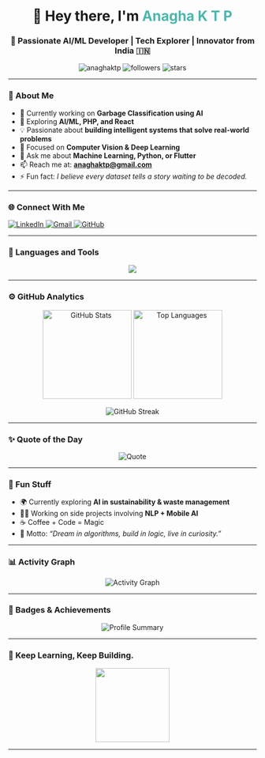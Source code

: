 <h1 align="center">👋 Hey there, I'm <span style="color:#4db6ac;">Anagha K T P</span></h1>
<h3 align="center">🚀 Passionate AI/ML Developer | Tech Explorer | Innovator from India 🇮🇳</h3>

<p align="center">
  <img src="https://komarev.com/ghpvc/?username=anaghaktp&label=Profile%20views&color=4db6ac&style=flat-square" alt="anaghaktp" />
  <img src="https://img.shields.io/github/followers/anaghaktp?label=Followers&style=social" alt="followers"/>
  <img src="https://img.shields.io/github/stars/anaghaktp?label=Stars&style=social" alt="stars"/>
</p>

---

### 🌟 About Me
- 🔭 Currently working on **Garbage Classification using AI**
- 🌱 Exploring **AI/ML, PHP, and React**
- 💡 Passionate about **building intelligent systems that solve real-world problems**
- 🎯 Focused on **Computer Vision & Deep Learning**
- 💬 Ask me about **Machine Learning, Python, or Flutter**
- 📫 Reach me at: **anaghaktp@gmail.com**
- ⚡ Fun fact: *I believe every dataset tells a story waiting to be decoded.*

---

### 🌐 Connect With Me
<p align="left">
  <a href="https://linkedin.com/in/anaghaktp" target="_blank">
    <img src="https://img.shields.io/badge/LinkedIn-%230077B5.svg?logo=linkedin&logoColor=white" alt="LinkedIn" />
  </a>
  <a href="mailto:anaghaktp@gmail.com" target="_blank">
    <img src="https://img.shields.io/badge/Gmail-D14836?logo=gmail&logoColor=white" alt="Gmail" />
  </a>
  <a href="https://github.com/anaghaktp" target="_blank">
    <img src="https://img.shields.io/badge/GitHub-100000?logo=github&logoColor=white" alt="GitHub" />
  </a>
</p>

---

### 🧠 Languages and Tools
<p align="center">
  <img src="https://skillicons.dev/icons?i=python,tensorflow,sklearn,pytorch,flutter,react,php,mysql,mongodb,git,linux,aws,gcp,postman,html,css,java,c,django,opencv,pandas,seaborn" />
</p>

---

### ⚙️ GitHub Analytics
<p align="center">
  <img src="https://github-readme-stats.vercel.app/api?username=anaghaktp&show_icons=true&theme=react&hide_border=true" alt="GitHub Stats" height="180em" />
  <img src="https://github-readme-stats.vercel.app/api/top-langs/?username=anaghaktp&layout=compact&theme=react&hide_border=true" alt="Top Languages" height="180em" />
</p>

<p align="center">
  <img src="https://github-readme-streak-stats.herokuapp.com/?user=anaghaktp&theme=react&hide_border=true" alt="GitHub Streak" />
</p>

---

### ✨ Quote of the Day
<p align="center">
  <img src="https://quotes-github-readme.vercel.app/api?type=horizontal&theme=radical" alt="Quote"/>
</p>

---

### 🧩 Fun Stuff
- 🌍 Currently exploring **AI in sustainability & waste management**
- 🧑‍💻 Working on side projects involving **NLP + Mobile AI**
- ☕ Coffee + Code = Magic
- 💭 Motto: *“Dream in algorithms, build in logic, live in curiosity.”*

---

### 📊 Activity Graph
<p align="center">
  <img src="https://github-readme-activity-graph.vercel.app/graph?username=anaghaktp&theme=react-dark&bg_color=20232a&hide_border=true" alt="Activity Graph"/>
</p>

---

### 🧠 Badges & Achievements
<p align="center">
  <img src="https://github-profile-summary-cards.vercel.app/api/cards/profile-details?username=anaghaktp&theme=react" alt="Profile Summary"/>
</p>

---

### 💫 Keep Learning, Keep Building.
<p align="center">
  <img src="https://media.giphy.com/media/WUlplcMpOCEmTGBtBW/giphy.gif" width="150">
</p>

---

